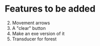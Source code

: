 # Features to be added

2. Movement arrows
3. A "clear" button
5. Make an exe version of it
6. Transducer for forest
